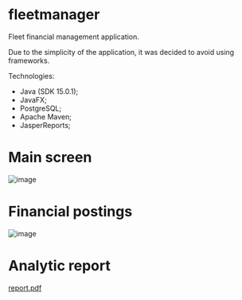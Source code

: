 # fleetmanager
Fleet financial management application.

Due to the simplicity of the application, it was decided to avoid using frameworks.

Technologies:
  * Java (SDK 15.0.1);
  * JavaFX;
  * PostgreSQL;
  * Apache Maven;
  * JasperReports;

# Main screen
![image](https://user-images.githubusercontent.com/43590504/116173850-ade22c80-a6e3-11eb-92a3-34baf3799d30.png)

# Financial postings
![image](https://user-images.githubusercontent.com/43590504/115100339-56d59e00-9f12-11eb-9aea-b656f920e6ae.png)

# Analytic report
[report.pdf](https://github.com/andreluizmiotto/fleetmanager/files/6381417/report.pdf)



